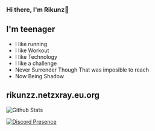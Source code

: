 
### Hi there, I'm Rikunz👋    

  

## I'm teenager

- I like running
- I like Workout
- I like Technology
- I like a challenge
- Never Surrender Though That was imposible to reach
- Now Being Shadow

## rikunzz.netzxray.eu.org

![Github Stats](https://github-readme-stats.vercel.app/api?username=Rikunz&theme=tokyonight)

[![Discord Presence](https://lanyard.cnrad.dev/api/430729478151602183)](https://discord.com/users/430729478151602183)

